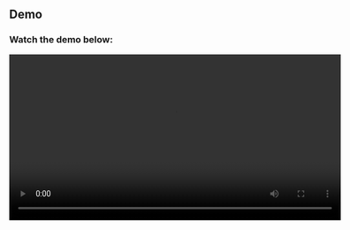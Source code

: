 ## Demo

### Watch the demo below:

<video width="600" controls>
  <source src="https://user-images.githubusercontent.com/83034314/assets/SAA.webm" type="video/webm">
  Your browser does not support the video tag.
</video>